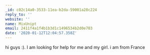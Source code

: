 ```yaml
---
_id: c02c14a0-3533-11ea-b2da-59001a28c224
reply_to: ''
website: ''
name: MixUnipt
email: 2411f4a1f4b1b3d1c1496534b2d0e703
date: '2020-01-12T12:04:57.358Z'
---
```

hi guys :). I am looking for help for me and my girl. i am from France
